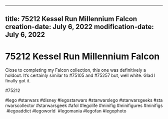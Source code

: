 ----
title: 75212 Kessel Run Millennium Falcon
creation-date: July 6, 2022
modification-date: July 6, 2022
----

# 75212 Kessel Run Millennium Falcon

Close to completing my Falcon collection, this one was definitively a holdout. It’s certainly similar to #75105 and #75257 but, well white. Glad I finally got it. 

#75212 
  
  
#lego #starwars #disney #legostarwars #starwarslego #starwarsgeeks #starwarscollector #starwarsgeek #afol #legolife #minifig #minifigures #minifigs #legoaddict #legoworld  #legomania #legofan #legophoto 

